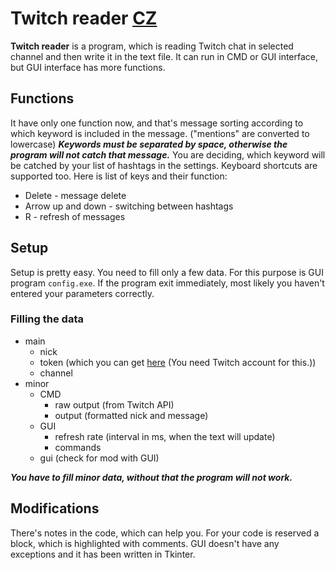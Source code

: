 # Twitch reader [CZ](./README_CZ.md)
**Twitch reader** is a program, which is reading Twitch chat in selected channel and then write it in the text file. It can run in CMD or GUI interface, but GUI interface has more functions.

## Functions
It have only one function now, and that's message sorting according to which keyword is included in the message. ("mentions" are converted to lowercase) ***Keywords must be separated by space, otherwise the program will not catch that message.*** You are deciding, which keyword will be catched by your list of hashtags in the settings. Keyboard shortcuts are supported too.
Here is list of keys and their function:
- Delete - message delete
- Arrow up and down - switching between hashtags
- R - refresh of messages


## Setup
Setup is pretty easy. You need to fill only a few data. For this purpose is GUI program `config.exe`. If the program exit immediately, most likely you haven't entered your parameters correctly.

### Filling the data
- main
    - nick
    - token (which you can get [here](https://twitchapps.com/tmi/) (You need Twitch account for this.))
    - channel
- minor
    - CMD
        - raw output (from Twitch API)
        - output (formatted nick and message)
    - GUI
        - refresh rate (interval in ms, when the text will update)
        - commands
    - gui (check for mod with GUI)

	
***You have to fill minor data, without that the program will not work.***

## Modifications
There's notes in the code, which can help you. For your code is reserved a block, which is highlighted with comments. GUI doesn't have any exceptions and it has been written in Tkinter.
